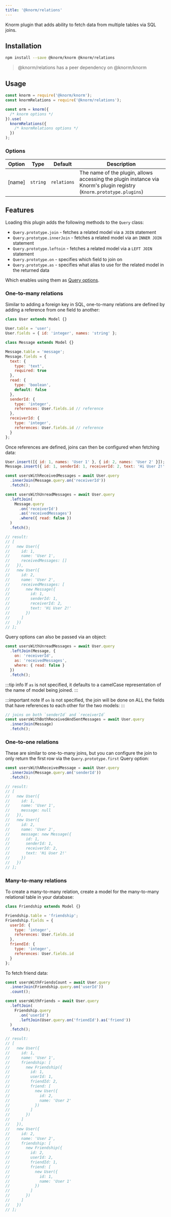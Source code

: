 ```yaml
---
title: '@knorm/relations'
---
```


Knorm plugin that adds ability to fetch data from multiple tables via SQL joins.

## Installation

```bash
npm install --save @knorm/knorm @knorm/relations
```

> @knorm/relations has a peer dependency on @knorm/knorm

## Usage

```js
const knorm = require('@knorm/knorm');
const knormRelations = require('@knorm/relations');

const orm = knorm({
  /* knorm options */
}).use(
  knormRelations({
    /* knormRelations options */
  })
);
```

### Options

| Option | Type     | Default     | Description                                                                                                          |
| ------ | -------- | ----------- | -------------------------------------------------------------------------------------------------------------------- |
| [name] | `string` | `relations` | The name of the plugin, allows accessing the plugin instance via Knorm's plugin registry (`Knorm.prototype.plugins`) |

## Features

Loading this plugin adds the following methods to the `Query` class:

- `Query.prototype.join` - fetches a related model via a `JOIN` statement
- `Query.prototype.innerJoin` - fetches a related model via an `INNER JOIN`
  statement
- `Query.prototype.leftoin` - fetches a related model via a `LEFT JOIN`
  statement
- `Query.prototype.on` - specifies which field to join on
- `Query.prototype.as` - specifies what alias to use for the related model in
  the returned data

Which enables using them as [Query
options](../guides/queries.md#setting-options).

### One-to-many relations

Similar to adding a foreign key in SQL, one-to-many relations are defined by
adding a reference from one field to another:

```js
class User extends Model {}

User.table = 'user';
User.fields = { id: 'integer', names: 'string' };

class Message extends Model {}

Message.table = 'message';
Message.fields = {
  text: {
    type: 'text',
    required: true
  },
  read: {
    type: 'boolean',
    default: false
  },
  senderId: {
    type: 'integer',
    references: User.fields.id // reference
  },
  receiverId: {
    type: 'integer',
    references: User.fields.id // reference
  }
};
```

Once references are defined, joins can then be configured when fetching data:

```js
User.insert([{ id: 1, names: 'User 1' }, { id: 2, names: 'User 2' }]);
Message.insert({ id: 1, senderId: 1, receiverId: 2, text: 'Hi User 2!' });

const usersWithReceivedMessages = await User.query
  .innerJoin(Message.query.on('receiverId'))
  .fetch();

const usersWithUnreadMessages = await User.query
  .leftJoin(
    Message.query
      .on('receiverId')
      .as('receivedMessages')
      .where({ read: false })
  )
  .fetch();

// result:
// [
//   new User({
//     id: 1,
//     name: 'User 1',
//     receivedMessages: []
//   }),
//   new User({
//     id: 2,
//     name: 'User 2',
//     receivedMessages: [
//       new Message({
//         id: 1,
//         senderId: 1,
//         receiverId: 2,
//         text: 'Hi User 2!'
//       })
//     ]
//   })
// ];
```

Query options can also be passed via an object:

```js
const usersWithUnreadMessages = await User.query
  .leftJoin(Message, {
    on: 'receiverId',
    as: 'receivedMessages',
    where: { read: false }
  })
  .fetch();
```

:::tip info
If `as` is not specified, it defaults to a camelCase representation of the name
of model being joined.
:::

:::important note
If `on` is not specified, the join will be done on ALL the fields that have
references to each other for the two models:
:::

```js
// joins on both `senderId` and `receiverId`
const usersWithBothReceivedAndSentMessages = await User.query
  .innerJoin(Message)
  .fetch();
```

### One-to-one relations

These are similar to one-to-many joins, but you can configure the join to only
return the first row via the `Query.prototype.first` Query option:

```js
const usersWithAReceivedMessage = await User.query
  .innerJoin(Message.query.on('senderId'))
  .fetch();

// result:
// [
//   new User({
//     id: 1,
//     name: 'User 1',
//     message: null
//   }),
//   new User({
//     id: 2,
//     name: 'User 2',
//     message: new Message({
//       id: 1,
//       senderId: 1,
//       receiverId: 2,
//       text: 'Hi User 2!'
//     })
//   })
// ];
```

### Many-to-many relations

To create a many-to-many relation, create a model for the many-to-many relational
table in your database:

```js
class Friendship extends Model {}

Friendship.table = 'friendship';
Friendship.fields = {
  userId: {
    type: 'integer',
    references: User.fields.id
  },
  friendId: {
    type: 'integer',
    references: User.fields.id
  }
};
```

To fetch friend data:

```js
const usersWithFriendsCount = await User.query
  .innerJoin(Friendship.query.on('userId'))
  .count();

const usersWithFriends = await User.query
  .leftJoin(
    Friendship.query
      .on('userId')
      .leftJoin(User.query.on('friendId').as('friend'))
  )
  .fetch();

// result:
// [
//   new User({
//     id: 1,
//     name: 'User 1',
//     friendship: [
//       new Friendship({
//         id: 1,
//         userId: 1,
//         friendId: 2,
//         friend: [
//           new User({
//             id: 2,
//             name: 'User 2'
//           })
//         ]
//       })
//     ]
//   }),
//   new User({
//     id: 2,
//     name: 'User 2',
//     friendship: [
//       new Friendship({
//         id: 2,
//         userId: 2,
//         friendId: 1,
//         friend: [
//           new User({
//             id: 1,
//             name: 'User 1'
//           })
//         ]
//       })
//     ]
//   })
// ];
```
